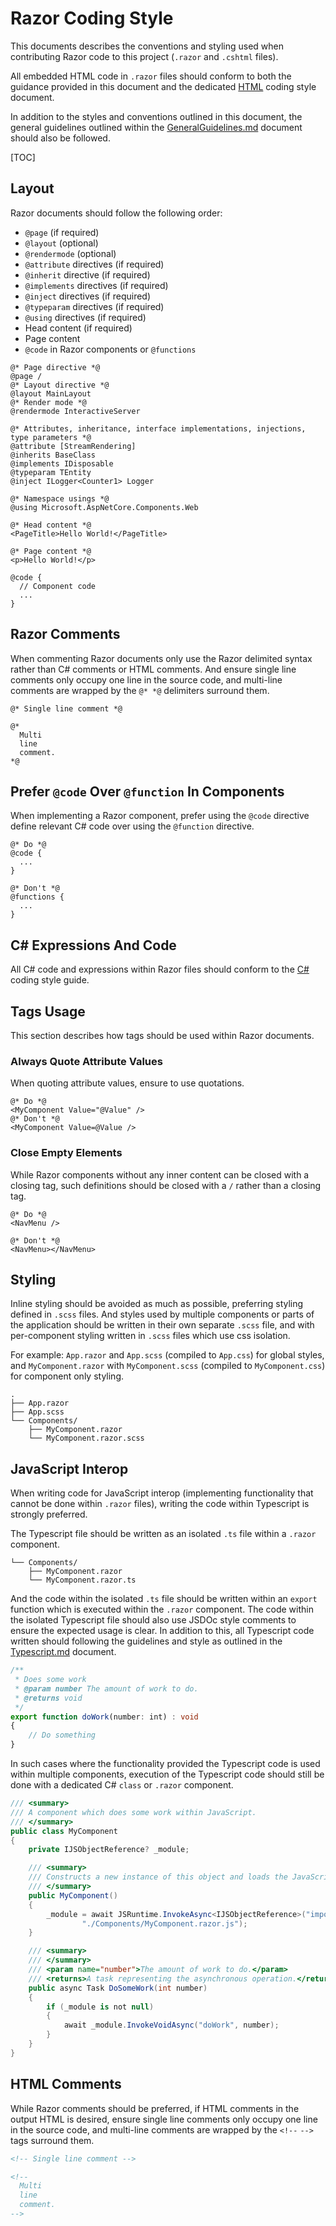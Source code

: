 # Razor Coding Style

This documents describes the conventions and styling used when contributing Razor code to this project (`.razor` and `.cshtml` files).

All embedded HTML code in `.razor` files should conform to both the guidance provided in this document and the dedicated [HTML](HTML.md) coding style document.

In addition to the styles and conventions outlined in this document, the general guidelines outlined within the [GeneralGuidelines.md](../GeneralGuidelines.md) document should also be followed.

[TOC]

## Layout

Razor documents should follow the following order:

- `@page` (if required)
- `@layout` (optional)
- `@rendermode` (optional)
- `@attribute` directives (if required)
- `@inherit` directive (if required)
- `@implements` directives (if required)
- `@inject` directives (if required)
- `@typeparam` directives (if required)
- `@using` directives (if required)
- Head content (if required)
- Page content
- `@code` in Razor components or `@functions`

```cshtml
@* Page directive *@
@page /
@* Layout directive *@
@layout MainLayout
@* Render mode *@
@rendermode InteractiveServer

@* Attributes, inheritance, interface implementations, injections, type parameters *@
@attribute [StreamRendering]
@inherits BaseClass
@implements IDisposable
@typeparam TEntity
@inject ILogger<Counter1> Logger

@* Namespace usings *@
@using Microsoft.AspNetCore.Components.Web

@* Head content *@
<PageTitle>Hello World!</PageTitle>

@* Page content *@
<p>Hello World!</p>

@code {
  // Component code
  ...
}
```

## Razor Comments

When commenting Razor documents only use the Razor delimited syntax rather than C# comments or HTML comments. And ensure single line comments only occupy one line in the source code, and multi-line comments are wrapped by the `@* *@` delimiters surround them.

```cshtml
@* Single line comment *@

@*
  Multi
  line
  comment.
*@
```

## Prefer `@code` Over `@function` In Components

When implementing a Razor component, prefer using the `@code` directive define relevant C# code over using the `@function` directive.

```cshtml
@* Do *@
@code {
  ...
}

@* Don't *@
@functions {
  ...
}
```

## C# Expressions And Code

All C# code and expressions within Razor files should conform to the [C#](C-Sharp.md) coding style guide.

## Tags Usage

This section describes how tags should be used within Razor documents.

### Always Quote Attribute Values

When quoting attribute values, ensure to use quotations.

```cshtml
@* Do *@
<MyComponent Value="@Value" /> 
@* Don't *@
<MyComponent Value=@Value /> 
```

### Close Empty Elements

While Razor components without any inner content can be closed with a closing tag, such definitions should be closed with a `/` rather than a closing tag.

```cshtml
@* Do *@
<NavMenu /> 

@* Don't *@
<NavMenu></NavMenu>
```

## Styling

Inline styling should be avoided as much as possible, preferring styling defined in `.scss` files. And styles used by multiple components or parts of the application should be written in their own separate `.scss` file, and with per-component styling written in `.scss` files which use css isolation.

For example: `App.razor` and `App.scss` (compiled to `App.css`) for global styles, and `MyComponent.razor` with `MyComponent.scss` (compiled to `MyComponent.css`) for component only styling.

```text
.
├── App.razor
├── App.scss
└── Components/
    ├── MyComponent.razor
    └── MyComponent.razor.scss
```

## JavaScript Interop

When writing code for JavaScript interop (implementing functionality that cannot be done within `.razor` files), writing the code within Typescript is strongly preferred.

The Typescript file should be written as an isolated `.ts` file within a `.razor` component.

```text
└── Components/
    ├── MyComponent.razor
    └── MyComponent.razor.ts
```

And the code within the isolated `.ts` file should be written within an `export` function which is executed within the `.razor` component. The code within the isolated Typescript file should also use JSDOc style comments to ensure the expected usage is clear. In addition to this, all Typescript code written should following the guidelines and style as outlined in the [Typescript.md](Typescript.md) document.

```typescript
/**
 * Does some work
 * @param number The amount of work to do.
 * @returns void
 */
export function doWork(number: int) : void
{
    // Do something
}
```

In such cases where the functionality provided the Typescript code is used within multiple components, execution of the Typescript code should still be done with a dedicated C# `class` or `.razor` component.

```csharp
/// <summary>
/// A component which does some work within JavaScript.
/// </summary>
public class MyComponent
{
    private IJSObjectReference? _module;

    /// <summary>
    /// Constructs a new instance of this object and loads the JavaScript code.
    /// </summary>
    public MyComponent()
    {
        _module = await JSRuntime.InvokeAsync<IJSObjectReference>("import", 
                "./Components/MyComponent.razor.js");
    }

    /// <summary>
    /// </summary>
    /// <param name="number">The amount of work to do.</param>
    /// <returns>A task representing the asynchronous operation.</returns>
    public async Task DoSomeWork(int number)
    {
        if (_module is not null)
        {
            await _module.InvokeVoidAsync("doWork", number);
        }
    }
}
```

## HTML Comments

While Razor comments should be preferred, if HTML comments in the output HTML is desired, ensure single line comments only occupy one line in the source code, and multi-line comments are wrapped by the `<!--` `-->` tags surround them.

```html
<!-- Single line comment -->

<!--
  Multi
  line
  comment.
-->
```
